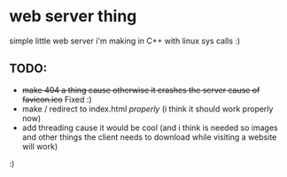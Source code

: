 # web server thing

simple little web server i'm making in C++ with linux sys calls :)

## TODO:
- ~~make 404 a thing cause otherwise it crashes the server cause of favicon.ico~~ Fixed :)
- make / redirect to index.html *properly* (i think it should work properly now)
- add threading cause it would be cool (and i think is needed so images and other things the client needs to download while visiting a website will work)

:)
